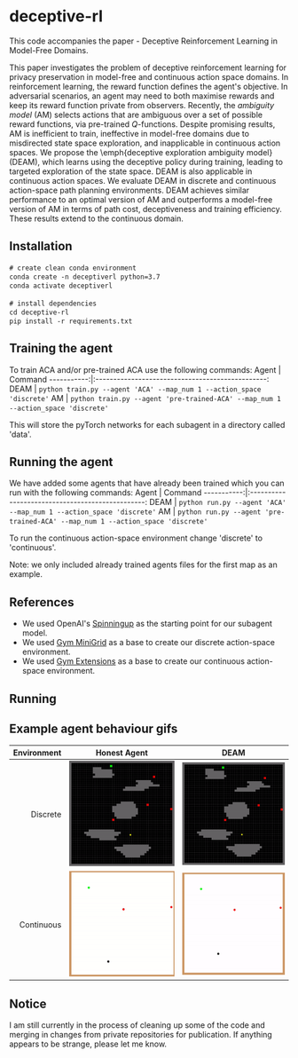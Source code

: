 # deceptive-rl
This code accompanies the paper - Deceptive Reinforcement Learning in Model-Free Domains. 

This paper investigates the problem of deceptive reinforcement learning for privacy preservation in model-free and continuous action space domains. In reinforcement learning, the reward function defines the agent's objective. In adversarial scenarios, an agent may need to both maximise rewards and keep its reward function private from observers. Recently, the *ambiguity model* (AM) selects actions that are ambiguous over a set of possible reward functions, via pre-trained $Q$-functions. Despite promising results, AM is inefficient to train, ineffective in model-free domains due to misdirected state space exploration, and inapplicable in continuous action spaces. We propose the \emph{deceptive exploration ambiguity model} (DEAM), which learns using the deceptive policy during training, leading to targeted exploration of the state space. DEAM is also applicable in continuous action spaces. We evaluate DEAM in discrete and continuous action-space path planning environments. DEAM achieves similar performance to an optimal version of AM and outperforms a model-free version of AM in terms of path cost, deceptiveness and training efficiency. These results extend to the continuous domain.

## Installation
```
# create clean conda environment
conda create -n deceptiverl python=3.7
conda activate deceptiverl

# install dependencies
cd deceptive-rl
pip install -r requirements.txt
```

## Training the agent
To train ACA and/or pre-trained ACA use the following commands:
Agent       | Command
-----------:|:------------------------------------------------:
DEAM | ```python train.py --agent 'ACA' --map_num 1 --action_space 'discrete'```
AM | ```python train.py --agent 'pre-trained-ACA' --map_num 1 --action_space 'discrete'```

This will store the pyTorch networks for each subagent in a directory called 'data'.

## Running the agent
We have added some agents that have already been trained which you can run with the following commands:
Agent       | Command
-----------:|:------------------------------------------------:
DEAM | ```python run.py --agent 'ACA' --map_num 1 --action_space 'discrete'```
AM | ```python run.py --agent 'pre-trained-ACA' --map_num 1 --action_space 'discrete'```

To run the continuous action-space environment change 'discrete' to 'continuous'.

Note: we only included already trained agents files for the first map as an example.


## References
- We used OpenAI's [Spinningup](https://github.com/openai/spinningup) as the starting point for our subagent model.
- We used [Gym MiniGrid](https://github.com/maximecb/gym-minigrid) as a base to create our discrete action-space environment.
- We used [Gym Extensions](https://github.com/Breakend/gym-extensions ) as a base to create our continuous action-space environment.

## Running

## Example agent behaviour gifs
Environment |Honest Agent                                      | DEAM
-----------:|:------------------------------------------------:|:----------------------------------------------:
Discrete    | ![Alt Text](/assets/honest_discrete_map_16.gif)  | ![Alt Text](/assets/ambiguity_discrete_map_16.gif)
Continuous  | ![Alt Text](/assets/honest_continuous_map_3.gif) | ![Alt Text](/assets/ambiguity_continuous_map_3.gif)

## Notice
I am still currently in the process of cleaning up some of the code and merging in changes from private repositories for publication. If anything appears to be strange, please let me know.
